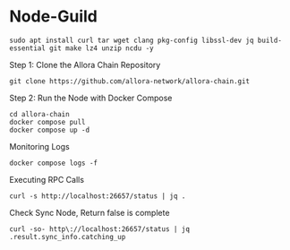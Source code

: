 # Node-Guild
```
sudo apt install curl tar wget clang pkg-config libssl-dev jq build-essential git make lz4 unzip ncdu -y
```

Step 1: Clone the Allora Chain Repository
```
git clone https://github.com/allora-network/allora-chain.git
```
Step 2: Run the Node with Docker Compose
```
cd allora-chain
docker compose pull
docker compose up -d
```

Monitoring Logs
```
docker compose logs -f
```
Executing RPC Calls
```
curl -s http://localhost:26657/status | jq .
```
Check Sync Node, Return false is complete
```
curl -so- http\://localhost:26657/status | jq .result.sync_info.catching_up
```


